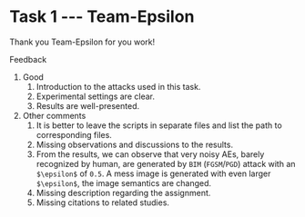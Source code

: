 # Task 1 --- Team-Epsilon

Thank you Team-Epsilon for you work!

Feedback
1. Good
    1. Introduction to the attacks used in this task.
    2. Experimental settings are clear.
    3. Results are well-presented.
2. Other comments
    1. It is better to leave the scripts in separate files and list the path to corresponding files.
    2. Missing observations and discussions to the results.
    3. From the results, we can observe that very noisy AEs, barely recognized by human, are generated by ``BIM`` (``FGSM``/``PGD``) attack with an ``$\epsilon$`` of ``0.5``. A mess image is generated with even larger ``$\epsilon$``, the image semantics are changed.
    4. Missing description regarding the assignment.
    5. Missing citations to related studies.